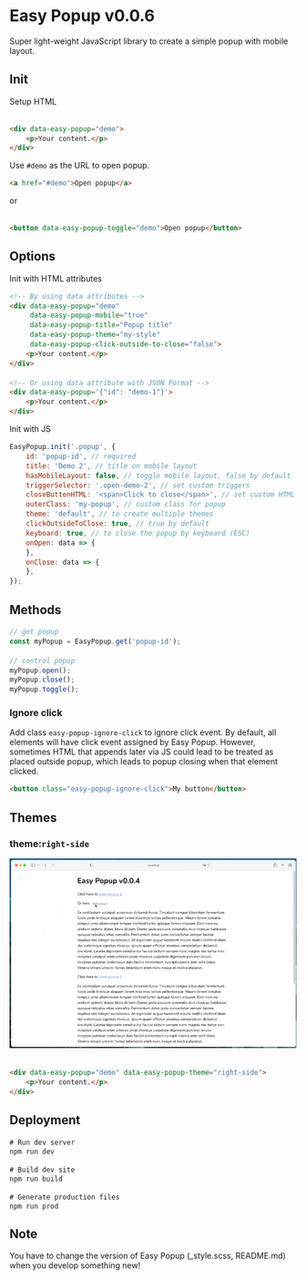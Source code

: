 # Easy Popup v0.0.6

Super light-weight JavaScript library to create a simple popup with mobile layout.

## Init

Setup HTML

```html

<div data-easy-popup="demo">
    <p>Your content.</p>
</div>
```

Use `#demo` as the URL to open popup.

```html
<a href="#demo">Open popup</a>
```

or

```html

<button data-easy-popup-toggle="demo">Open popup</button>
```

## Options

Init with HTML attributes

```html
<!-- By using data attributes -->
<div data-easy-popup="demo"
     data-easy-popup-mobile="true"
     data-easy-popup-title="Popup title"
     data-easy-popup-theme="my-style"
     data-easy-popup-click-outside-to-close="false">
    <p>Your content.</p>
</div>

<!-- Or using data attribute with JSON Format -->
<div data-easy-popup='{"id": "demo-1"}'>
    <p>Your content.</p>
</div>
```

Init with JS

```js
EasyPopup.init('.popup', {
    id: 'popup-id', // required
    title: 'Demo 2', // title on mobile layout
    hasMobileLayout: false, // toggle mobile layout, false by default
    triggerSelector: '.open-demo-2', // set custom triggers
    closeButtonHTML: '<span>Click to close</span>', // set custom HTML for close button
    outerClass: 'my-popup', // custom class for popup
    theme: 'default', // to create multiple themes
    clickOutsideToClose: true, // true by default
    keyboard: true, // to close the popup by keyboard (ESC)
    onOpen: data => {
    },
    onClose: data => {
    },
});
```

## Methods

```js
// get popup
const myPopup = EasyPopup.get('popup-id');

// control popup
myPopup.open();
myPopup.close();
myPopup.toggle();
```

### Ignore click

Add class `easy-popup-ignore-click` to ignore click event. By default, all elements will have click event assigned by
Easy Popup. However, sometimes HTML that appends later via JS could lead to be treated as placed outside popup, which
leads to popup closing when that element clicked.

```html
<button class="easy-popup-ignore-click">My button</button>
```

## Themes

### theme:`right-side`

![](public/images/easy-popup-theme-right-side.gif)

```html

<div data-easy-popup="demo" data-easy-popup-theme="right-side">
    <p>Your content.</p>
</div>
```

## Deployment

```shell
# Run dev server
npm run dev

# Build dev site
npm run build

# Generate production files
npm run prod
```

## Note

You have to change the version of Easy Popup (_style.scss, README.md) when you develop something new! 

